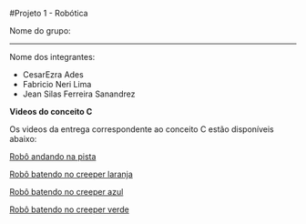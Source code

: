 #Projeto 1 - Robótica 

Nome do grupo: 

____________

Nome dos integrantes: 

* CesarEzra Ades
* Fabricio Neri Lima
* Jean Silas Ferreira Sanandrez

**Videos do conceito C**

Os videos da entrega correspondente ao conceito C estão disponíveis abaixo:

[Robô andando na pista](https://www.youtube.com/watch?v=opD_GfTo9PM)

[Robô batendo no creeper laranja](https://www.youtube.com/watch?v=8h0dZiuNIvo&t=21s&ab_channel=Fabr%C3%ADcioNeriFabr%C3%ADcioNeri)

[Robô batendo no creeper azul](https://www.youtube.com/watch?v=83dlFYKz_SI&ab_channel=Fabr%C3%ADcioNeriFabr%C3%ADcioNeri) 

[Robô batendo no creeper verde](https://www.youtube.com/watch?v=cmz_YSiCJVs&ab_channel=Fabr%C3%ADcioNeriFabr%C3%ADcioNeri)


